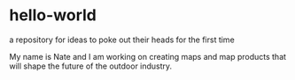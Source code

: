 # hello-world
a repository for ideas to poke out their heads for the first time

My name is Nate and I am working on creating maps and map products that will shape the future of the outdoor industry. 
